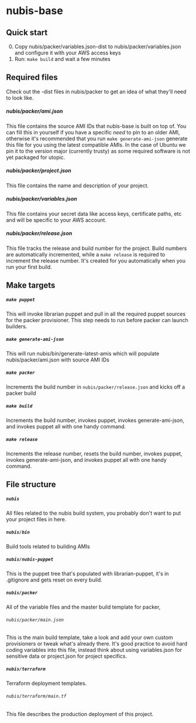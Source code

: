 # nubis-base

## Quick start
0. Copy nubis/packer/variables.json-dist to nubis/packer/variables.json and configure it with your AWS access keys
0. Run: `make build` and wait a few minutes

## Required files

Check out the -dist files in nubis/packer to get an idea of what they'll need to look like.

##### nubis/packer/ami.json
This file contains the source AMI IDs that nubis-base is built on top of. You can fill this in yourself if you have a specific *need* to pin to an older AMI, otherwise it's recommended that you run `make generate-ami-json` generate this file for you using the latest compatible AMIs. In the case of Ubuntu we pin it to the version major (currently trusty) as some required software is not yet packaged for utopic.

##### nubis/packer/project.json
This file contains the name and description of your project.

##### nubis/packer/variables.json
This file contains your secret data like access keys, certificate paths, etc and will be specific to your AWS account.

##### nubis/packer/release.json
This file tracks the release and build number for the project. Build numbers are automatically incremented, while a `make release` is required to increment the release number. It's created for you automatically when you run your first build.

## Make targets

##### `make puppet`
This will invoke librarian puppet and pull in all the required puppet sources for the packer provisioner. This step needs to run before packer can launch builders.

##### `make generate-ami-json`
This will run nubis/bin/generate-latest-amis which will populate nubis/packer/ami.json with source AMI IDs

##### `make packer`
Increments the build number in `nubis/packer/release.json` and kicks off a packer build

##### `make build`
Increments the build number, invokes puppet, invokes generate-ami-json, and invokes puppet all with one handy command.

##### `make release`
Increments the release number, resets the build number, invokes puppet, invokes generate-ami-json, and invokes puppet all with one handy command.

## File structure

##### `nubis`
All files related to the nubis build system, you probably don't want to put your project files in here.

##### `nubis/bin`
Build tools related to building AMIs

##### `nubis/nubis-puppet`
This is the puppet tree that's populated with librarian-puppet, it's in .gitignore and gets reset on every build.

##### `nubis/packer`
All of the variable files and the master build template for packer, 
###### `nubis/packer/main.json`
This is the main build template, take a look and add your own custom provisioners or tweak what's already there. It's good practice to avoid hard coding variables into this file, instead think about using variables.json for sensitive data or project.json for project specifics.

##### `nubis/terraform`
Terraform deployment templates.

###### `nubis/terraform/main.tf`
This file describes the production deployment of this project.
